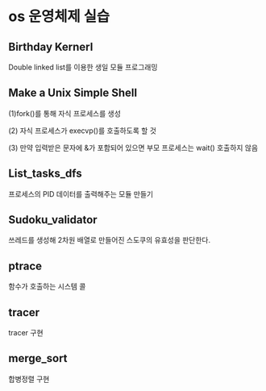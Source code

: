 # os 운영체제 실습 
<h2>Birthday Kernerl</h2>
  <p>Double linked list를 이용한 생일 모듈 프로그래밍</p>
<h2>Make a Unix Simple Shell</h2>
  <p>(1)fork()를 통해 자식 프로세스를 생성</p>
    <p>(2) 자식 프로세스가 execvp()를 호출하도록 할 것</p>
   <p> (3) 만약 입력받은 문자에 &가 포함되어 있으면 부모 프로세스는 wait() 호출하지 않음</p>
<h2>List_tasks_dfs</h2>
  <p>프로세스의 PID 데이터를 출력해주는 모듈 만들기 </p>
<h2>Sudoku_validator</h2>
  <p>쓰레드를 생성해 2차원 배열로 만들어진 스도쿠의 유효성을 판단한다.</p>
<h2>ptrace</h2>
  <p>함수가 호출하는 시스템 콜 </p>
  <h2>tracer</h2>
  <p>tracer 구현</p>
<h2>merge_sort</h2>
  <p>합병정렬 구현</p>
